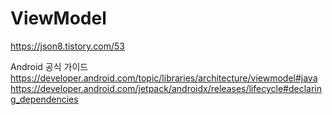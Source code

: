 # ViewModel

https://json8.tistory.com/53

Android 공식 가이드
https://developer.android.com/topic/libraries/architecture/viewmodel#java
https://developer.android.com/jetpack/androidx/releases/lifecycle#declaring_dependencies
